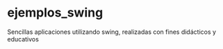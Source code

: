 # ejemplos_swing
Sencillas aplicaciones utilizando swing, realizadas con fines didácticos y educativos
